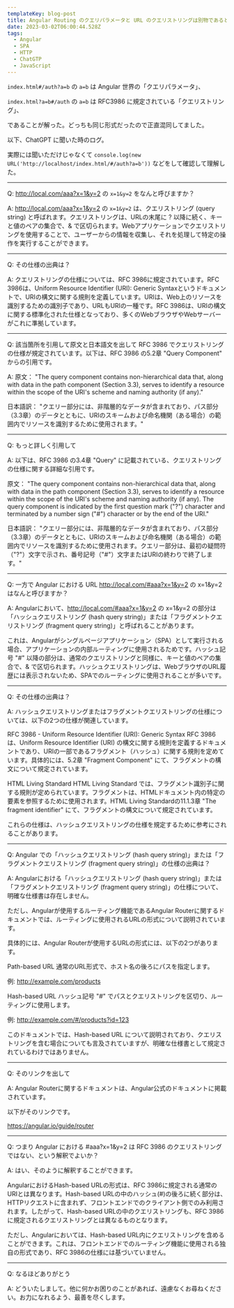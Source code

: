 ```yaml
---
templateKey: blog-post
title: Angular Routing のクエリパラメータと URL のクエリストリングは別物であると知った
date: 2023-03-02T06:00:44.528Z
tags:
  - Angular
  - SPA
  - HTTP
  - ChatGTP
  - JavaScript
---
```


``index.html#/auth?a=b`` の ``a=b`` は Angular 世界の「クエリパラメータ」、

``index.html?a=b#/auth`` の ``a=b`` は RFC3986 に規定されている「クエリストリング」、

であることが解った。どっちも同じ形式だったので正直混同してました。

以下、ChatGPT に聞いた時のログ。

実際には聞いただけじゃなくて ``console.log(new URL('http://localhost/index.html/#/auth?a=b'))`` などをして確認して理解した。

----
Q:
http://local.com/aaa?x=1&y=2 の ``x=1&y=2`` をなんと呼びますか？

A:
http://local.com/aaa?x=1&y=2 の ``x=1&y=2`` は、クエリストリング (query string) と呼ばれます。クエリストリングは、URLの末尾に ? 以降に続く、キーと値のペアの集合で、& で区切られます。Webアプリケーションでクエリストリングを使用することで、ユーザーからの情報を収集し、それを処理して特定の操作を実行することができます。




----
Q:
その仕様の出典は？

A:
クエリストリングの仕様については、RFC 3986に規定されています。RFC 3986は、Uniform Resource Identifier (URI): Generic Syntaxというドキュメントで、URIの構文に関する規則を定義しています。URIは、Web上のリソースを識別するための識別子であり、URLもURIの一種です。RFC 3986は、URIの構文に関する標準化された仕様となっており、多くのWebブラウザやWebサーバーがこれに準拠しています。




----
Q:
該当箇所を引用して原文と日本語文を出して
RFC 3986 でクエリストリングの仕様が規定されています。以下は、RFC 3986 の5.2章 "Query Component" からの引用です。

A:
原文：
"The query component contains non-hierarchical data that, along with data in the path component (Section 3.3), serves to identify a resource within the scope of the URI's scheme and naming authority (if any)."

日本語訳：
"クエリー部分には、非階層的なデータが含まれており、パス部分（3.3章）のデータとともに、URIのスキームおよび命名機関（ある場合）の範囲内でリソースを識別するために使用されます。"




----
Q:
もっと詳しく引用して

A:
以下は、RFC 3986 の3.4章 "Query" に記載されている、クエリストリングの仕様に関する詳細な引用です。

原文：
"The query component contains non-hierarchical data that, along with data in the path component (Section 3.3), serves to identify a resource within the scope of the URI's scheme and naming authority (if any). The query component is indicated by the first question mark ("?") character and terminated by a number sign ("#") character or by the end of the URI."

日本語訳：
"クエリー部分には、非階層的なデータが含まれており、パス部分（3.3章）のデータとともに、URIのスキームおよび命名機関（ある場合）の範囲内でリソースを識別するために使用されます。クエリー部分は、最初の疑問符（"?"）文字で示され、番号記号（"#"）文字またはURIの終わりで終了します。"




----
Q:
一方で Angular における URL http://local.com/#aaa?x=1&y=2 の x=1&y=2 はなんと呼びますか？

A:
Angularにおいて、http://local.com/#aaa?x=1&y=2 の x=1&y=2 の部分は「ハッシュクエリストリング (hash query string)」または「フラグメントクエリストリング (fragment query string)」と呼ばれることがあります。

これは、Angularがシングルページアプリケーション（SPA）として実行される場合、アプリケーションの内部ルーティングに使用されるためです。ハッシュ記号 "#" 以降の部分は、通常のクエリストリングと同様に、キーと値のペアの集合で、& で区切られます。ハッシュクエリストリングは、WebブラウザのURL履歴には表示されないため、SPAでのルーティングに使用されることが多いです。




----
Q:
その仕様の出典は？

A:
ハッシュクエリストリングまたはフラグメントクエリストリングの仕様については、以下の2つの仕様が関連しています。

RFC 3986 - Uniform Resource Identifier (URI): Generic Syntax
RFC 3986は、Uniform Resource Identifier (URI) の構文に関する規則を定義するドキュメントであり、URIの一部であるフラグメント（ハッシュ）に関する規則を定めています。具体的には、5.2章 "Fragment Component" にて、フラグメントの構文について規定されています。

HTML Living Standard
HTML Living Standard では、フラグメント識別子に関する規則が定められています。フラグメントは、HTMLドキュメント内の特定の要素を参照するために使用されます。HTML Living Standardの11.1.3章 "The fragment identifier" にて、フラグメントの構文について規定されています。

これらの仕様は、ハッシュクエリストリングの仕様を規定するために参考にされることがあります。




----
Q:
Angular での「ハッシュクエリストリング (hash query string)」または「フラグメントクエリストリング (fragment query string)」の仕様の出典は？

A:
Angularにおける「ハッシュクエリストリング (hash query string)」または「フラグメントクエリストリング (fragment query string)」の仕様について、明確な仕様書は存在しません。

ただし、Angularが使用するルーティング機能であるAngular Routerに関するドキュメントでは、ルーティングに使用されるURLの形式について説明されています。

具体的には、Angular Routerが使用するURLの形式には、以下の2つがあります。

Path-based URL
通常のURL形式で、ホスト名の後ろにパスを指定します。

例: http://example.com/products

Hash-based URL
ハッシュ記号 "#" でパスとクエリストリングを区切り、ルーティングに使用します。

例: http://example.com/#/products?id=123

このドキュメントでは、Hash-based URL について説明されており、クエリストリングを含む場合についても言及されていますが、明確な仕様書として規定されているわけではありません。




----
Q:
そのリンクを出して

A:
Angular Routerに関するドキュメントは、Angular公式のドキュメントに掲載されています。

以下がそのリンクです。

https://angular.io/guide/router



----
Q:
つまり Angular における #aaa?x=1&y=2 は RFC 3986 のクエリストリングではない、という解釈でよいか？

A:
はい、そのように解釈することができます。

AngularにおけるHash-based URLの形式は、RFC 3986に規定される通常のURIとは異なります。Hash-based URLの中のハッシュ(#)の後ろに続く部分は、HTTPリクエストに含まれず、フロントエンドでのクライアント側でのみ利用されます。したがって、Hash-based URLの中のクエリストリングも、RFC 3986に規定されるクエリストリングとは異なるものとなります。

ただし、Angularにおいては、Hash-based URL内にクエリストリングを含めることができます。これは、フロントエンドでのルーティング機能に使用される独自の形式であり、RFC 3986の仕様には基づいていません。




----
Q:
なるほどありがとう

A:
どういたしまして。他に何かお困りのことがあれば、遠慮なくお尋ねください。お力になれるよう、最善を尽くします。
